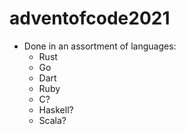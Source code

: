 # adventofcode2021

- Done in an assortment of languages:
  - Rust
  - Go
  - Dart
  - Ruby
  - C?
  - Haskell?
  - Scala?

